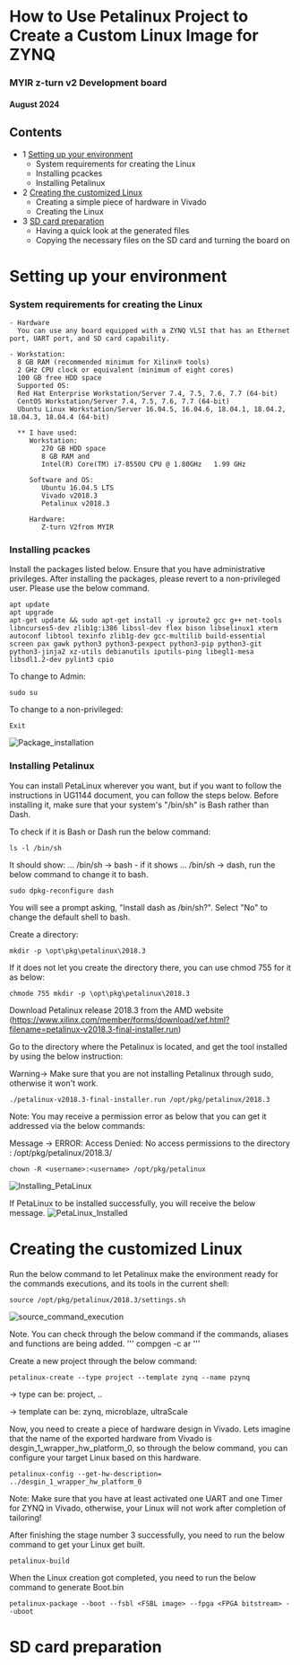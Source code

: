 # How to Use Petalinux Project to Create a Custom Linux Image for ZYNQ

### MYIR z-turn v2 Development board
#### August 2024

## Contents

- 1 [Setting up your environment](#Setting-up-your-environment)
    - System requirements for creating the Linux 
    - Installing pcackes
    - Installing Petalinux
- 2 [Creating the customized Linux](#Creating-the-customized-Linux)
    - Creating a simple piece of hardware in Vivado
    - Creating the Linux
- 3 [SD card preparation](#SD-card-preparation)
    - Having a quick look at the generated files
    - Copying the necessary files on the SD card and turning the board on


# Setting up your environment
### System requirements for creating the Linux
    - Hardware
      You can use any board equipped with a ZYNQ VLSI that has an Ethernet port, UART port, and SD card capability.

    - Workstation:
      8 GB RAM (recommended minimum for Xilinx® tools)
      2 GHz CPU clock or equivalent (minimum of eight cores)
      100 GB free HDD space
      Supported OS:
      Red Hat Enterprise Workstation/Server 7.4, 7.5, 7.6, 7.7 (64-bit)
      CentOS Workstation/Server 7.4, 7.5, 7.6, 7.7 (64-bit)
      Ubuntu Linux Workstation/Server 16.04.5, 16.04.6, 18.04.1, 18.04.2, 18.04.3, 18.04.4 (64-bit)

      ** I have used:
         Workstation:
            270 GB HDD space
            8 GB RAM and
            Intel(R) Core(TM) i7-8550U CPU @ 1.80GHz   1.99 GHz

         Software and OS:
            Ubuntu 16.04.5 LTS
            Vivado v2018.3
            Petalinux v2018.3

         Hardware:
            Z-turn V2from MYIR

### Installing pcackes

Install the packages listed below. Ensure that you have administrative privileges. After installing the packages, please revert to a non-privileged user. Please use the below command.

```    
apt update
apt upgrade
apt-get update && sudo apt-get install -y iproute2 gcc g++ net-tools libncurses5-dev zlib1g:i386 libssl-dev flex bison libselinux1 xterm autoconf libtool texinfo zlib1g-dev gcc-multilib build-essential screen pax gawk python3 python3-pexpect python3-pip python3-git python3-jinja2 xz-utils debianutils iputils-ping libegl1-mesa libsdl1.2-dev pylint3 cpio
```

To change to Admin:           
```
sudo su
```
To change to a non-privileged:     
```
Exit
```
![Package_installation](https://github.com/Saeed1362/ZYNQ7000_Linux/blob/main/images/packages.jpg)

### Installing Petalinux

You can install PetaLinux wherever you want, but if you want to follow the instructions in UG1144 document, you can follow the steps below. Before installing it, make sure that your system's "/bin/sh" is Bash rather than Dash.

To check if it is Bash or Dash run the below command:
```
ls -l /bin/sh
```
            
It should show: ... /bin/sh -> bash - if it shows ... /bin/sh -> dash, run the below command to change it to bash.
```
sudo dpkg-reconfigure dash
```
You will see a prompt asking, "Install dash as /bin/sh?". Select "No" to change the default shell to bash.

Create a directory:
```
mkdir -p \opt\pkg\petalinux\2018.3
```

If it does not let you create the directory there, you can use chmod 755 for it as below:
```
chmode 755 mkdir -p \opt\pkg\petalinux\2018.3
```

Download Petalinux release 2018.3 from the AMD website (https://www.xilinx.com/member/forms/download/xef.html?filename=petalinux-v2018.3-final-installer.run)

Go to the directory where the Petalinux is located, and get the tool installed by using the below instruction:

Warning-> Make sure that you are not installing Petalinux through sudo, otherwise it won't work.

```
./petalinux-v2018.3-final-installer.run /opt/pkg/petalinux/2018.3
```
Note: You may receive a permission error as below that you can get it addressed via the below commands:

Message -> ERROR: Access Denied: No access permissions to the directory : /opt/pkg/petalinux/2018.3/

```
chown -R <username>:<username> /opt/pkg/petalinux
```
![Installing_PetaLinux](https://github.com/Saeed1362/ZYNQ7000_Linux/blob/main/images/installing.jpg)

If PetaLinux to be installed successfully, you will receive the below message.
![PetaLinux_Installed](https://github.com/Saeed1362/ZYNQ7000_Linux/blob/main/images/installed.jpg)
         
# Creating the customized Linux

Run the below command to let Petalinux make the environment ready for the commands executions, and its tools in the current shell:
```
source /opt/pkg/petalinux/2018.3/settings.sh
```

![source_command_execution](https://github.com/Saeed1362/ZYNQ7000_Linux/blob/main/images/installed.jpg)

Note. You can check through the below command if the commands, aliases and functions are being added.
'''
compgen -c ar
'''

Create a new project through the below command:
```
petalinux-create --type project --template zynq --name pzynq
```
-> type can be: project, ..

-> template can be: zynq, microblaze, ultraScale

Now, you need to create a piece of hardware design in Vivado. Lets imagine that the name of the exported hardware from Vivado is  desgin_1_wrapper_hw_platform_0, so through the below command, you can configure your target Linux based on this hardware.

```
petalinux-config --get-hw-description= ../desgin_1_wrapper_hw_platform_0
```

Note: Make sure that you have at least activated one UART and one Timer for ZYNQ in Vivado, otherwise, your Linux will not work after completion of tailoring!

After finishing the stage number 3 successfully, you need to run the below command to get your Linux get built.
```
petalinux-build
```

When the Linux creation got completed, you need to run the below command to generate Boot.bin
```
petalinux-package --boot --fsbl <FSBL image> --fpga <FPGA bitstream> --uboot
```

# SD card preparation